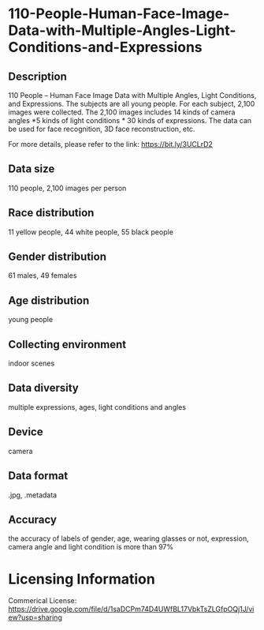 # 110-People-Human-Face-Image-Data-with-Multiple-Angles-Light-Conditions-and-Expressions


## Description
110 People – Human Face Image Data with Multiple Angles, Light Conditions, and Expressions. The subjects are all young people. For each subject, 2,100 images were collected. The 2,100 images includes 14 kinds of camera angles *5 kinds of light conditions * 30 kinds of expressions. The data can be used for face recognition, 3D face reconstruction, etc.

For more details, please refer to the link: https://bit.ly/3UCLrD2

## Data size
110 people, 2,100 images per person

## Race distribution
11 yellow people, 44 white people, 55 black people

## Gender distribution
61 males, 49 females

## Age distribution
young people

## Collecting environment
indoor scenes

## Data diversity
multiple expressions, ages, light conditions and angles

## Device
camera

## Data format
.jpg, .metadata

## Accuracy
the accuracy of labels of gender, age, wearing glasses or not, expression, camera angle and light condition is more than 97%

# Licensing Information
Commerical License: https://drive.google.com/file/d/1saDCPm74D4UWfBL17VbkTsZLGfpOQj1J/view?usp=sharing

